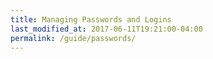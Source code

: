 ```yaml
---
title: Managing Passwords and Logins
last_modified_at: 2017-06-11T19:21:00-04:00
permalink: /guide/passwords/
---
```

